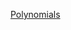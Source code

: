 
[Polynomials](file:///C:%5CCloud%20Drives%5CiCloudDrive%5CiCloud~md~obsidian%5CObsidian_%5CPolynomials)